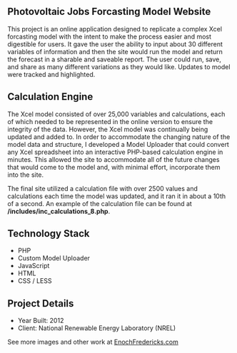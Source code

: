 ## Photovoltaic Jobs Forcasting Model Website

This project is an online application designed to replicate a complex Xcel forcasting model with the intent to make the process easier and most digestible for users. It gave the user the ability to input about 30 different variables of information and then the site would run the model and return the forecast in a sharable and saveable report. The user could run, save, and share as many different variations as they would like. Updates to model were tracked and highlighted.

## Calculation Engine

The Xcel model consisted of over 25,000 variables and calculations, each of which needed to be represented in the online version to ensure the integrity of the data. However, the Xcel model was continually being updated and added to. In order to accommodate the changing nature of the model data and structure, I developed a Model Uploader that could convert any Xcel spreadsheet into an interactive PHP-based calculation engine in minutes. This allowed the site to accommodate all of the future changes that would come to the model and, with minimal effort, incorporate them into the site. 

The final site utilized a calculation file with over 2500 values and calculations each time the model was updated, and it ran it in about a 10th of a second. An example of the calculation file can be found at **/includes/inc_calculations_8.php**.

## Technology Stack

- PHP
- Custom Model Uploader
- JavaScript
- HTML
- CSS / LESS

## Project Details

- Year Built: 2012
- Client: National Renewable Energy Laboratory (NREL)

See more images and other work at [EnochFredericks.com](https://enochfredericks.com)